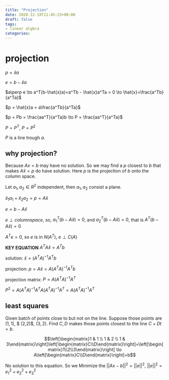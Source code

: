 ```yaml
---
title: "Projection"
date: 2020-12-18T11:45:23+08:00
draft: false
tags:
- linear algbra
categories:
---
```


# projection

$p = \hat{x}a$

$e = b - \hat{x}a$

$a\perp e \to a^T(b-\hat{x}a)=a^Tb - \hat{x}a^Ta = 0 \to \hat{x}=\frac{a^Tb}{a^Ta}$

$p = \hat{x}a = a\frac{a^Tb}{a^Ta}$

$p = Pb = \frac{aa^T}{a^Ta}b \to P = \frac{aa^T}{a^Ta}$

$P = P^T$, $P = P^2$

$P$ is a line trough $a$.

## why projection?

Because $Ax = b$ may have no solution. So we may find a $p$ closest to $b$ that makes  $A\hat{x} = p$ do have solution. Here $p$ is the projection of $b$ onto the column space. 

Let $a_1, a_2\in R^2$ independent, then $a_1, a_2$ consist a plane. 

$\hat{x}_1a_1 + \hat{x}_2a_2 = p = A\hat{x}$

$e = b - A\hat{x}$

$e\perp column space$, so, $a_1^T(b-A\hat{x}) = 0$, and $a_2^T(b-A\hat{x})=0$, that is $A^T(b-A\hat{x}) = 0$

$A^Te = 0$, so $e$ is in $N(A^T)$, $e \perp C(A)$

**KEY EQUATION** $A^TA\hat{x} = A^Tb$

solution: $\hat{x} = (A^TA)^{-1}A^Tb$

projection: $p = A\hat{x} = A(A^TA)^{-1}A^Tb$

projection matrix: $P = A(A^TA)^{-1}A^T$

$P^2 = A(A^TA)^{-1}A^TA(A^TA)^{-1}A^T = A(A^TA)^{-1}A^T$

## least squares

Given batch of points close to but not on the line. Suppose those points are $(1, 1)$, $ (2,2)$, $(3,2)$. Find $C, D$ makes those points closest to the line $C+Dt = b$.

$$\left[\begin{matrix}1 & 1 \\ 1 & 2 \\ 1 & 3\end{matrix}\right]\left[\begin{matrix}C\\D\end{matrix}\right]=\left[\begin{matrix}1\\2\\3\end{matrix}\right] \to A\left[\begin{matrix}C\\D\end{matrix}\right]=b$$

No solution to this equation. So we Minimize the $||Ax - b||^2 = ||e||^2$, $||e||^2 = e_1^2+e_2^2+e_3^2$


